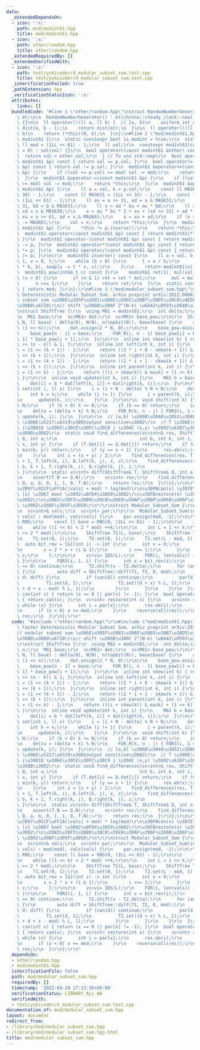```yaml
---
data:
  _extendedDependsOn:
  - icon: ':x:'
    path: mod/modint61.hpp
    title: mod/modint61.hpp
  - icon: ':x:'
    path: other/random.hpp
    title: other/random.hpp
  _extendedRequiredBy: []
  _extendedVerifiedWith:
  - icon: ':x:'
    path: test/yukicoder/4_modular_subset_sum.test.cpp
    title: test/yukicoder/4_modular_subset_sum.test.cpp
  _isVerificationFailed: true
  _pathExtension: hpp
  _verificationStatusIcon: ':x:'
  attributes:
    links: []
  bundledCode: "#line 1 \"other/random.hpp\"\nstruct RandomNumberGenerator {\n  mt19937\
    \ mt;\n\n  RandomNumberGenerator() : mt(chrono::steady_clock::now().time_since_epoch().count())\
    \ {}\n\n  ll operator()(ll a, ll b) {  // [a, b)\n    uniform_int_distribution<ll>\
    \ dist(a, b - 1);\n    return dist(mt);\n  }\n\n  ll operator()(ll b) {  // [0,\
    \ b)\n    return (*this)(0, b);\n  }\n};\n#line 2 \"mod/modint61.hpp\"\nstruct\
    \ modint61 {\r\n  static constexpr bool is_modint = true;\r\n  static constexpr\
    \ ll mod = (1LL << 61) - 1;\r\n  ll val;\r\n  constexpr modint61(const ll val\
    \ = 0) : val(val) {}\r\n  bool operator<(const modint61 &other) const {\r\n  \
    \  return val < other.val;\r\n  } // To use std::map\r\n  bool operator==(const\
    \ modint61 &p) const { return val == p.val; }\r\n  bool operator!=(const modint61\
    \ &p) const { return val != p.val; }\r\n  modint61 &operator+=(const modint61\
    \ &p) {\r\n    if ((val += p.val) >= mod) val -= mod;\r\n    return *this;\r\n\
    \  }\r\n  modint61 &operator-=(const modint61 &p) {\r\n    if ((val += mod - p.val)\
    \ >= mod) val -= mod;\r\n    return *this;\r\n  }\r\n  modint61 &operator*=(const\
    \ modint61 &p) {\r\n    ll a = val, b = p.val;\r\n    const ll MASK30 = (1LL <<\
    \ 30) - 1;\r\n    const ll MASK31 = (1LL << 31) - 1;\r\n    const ll MASK61 =\
    \ (1LL << 61) - 1;\r\n    ll au = a >> 31, ad = a & MASK31;\r\n    ll bu = b >>\
    \ 31, bd = b & MASK31;\r\n    ll x = ad * bu + au * bd;\r\n    ll xu = x >> 30,\
    \ xd = x & MASK30;\r\n    x = au * bu * 2 + xu + (xd << 31) + ad * bd;\r\n   \
    \ xu = x >> 61, xd = x & MASK61;\r\n    x = xu + xd;\r\n    if (x >= MASK61) x\
    \ -= MASK61;\r\n    val = x;\r\n    return *this;\r\n  }\r\n  modint61 &operator/=(const\
    \ modint61 &p) {\r\n    *this *= p.inverse();\r\n    return *this;\r\n  }\r\n\
    \  modint61 operator+(const modint61 &p) const { return modint61(*this) += p;\
    \ }\r\n  modint61 operator-(const modint61 &p) const { return modint61(*this)\
    \ -= p; }\r\n  modint61 operator*(const modint61 &p) const { return modint61(*this)\
    \ *= p; }\r\n  modint61 operator/(const modint61 &p) const { return modint61(*this)\
    \ /= p; }\r\n\r\n  modint61 inverse() const {\r\n    ll a = val, b = mod, u =\
    \ 1, v = 0, t;\r\n    while (b > 0) {\r\n      t = a / b;\r\n      swap(a -= t\
    \ * b, b), swap(u -= t * v, v);\r\n    }\r\n    return modint61(u);\r\n  }\r\n\
    \  modint61 pow(int64_t n) const {\r\n    modint61 ret(1), mul(val);\r\n    while\
    \ (n > 0) {\r\n      if (n & 1) ret = ret * mul;\r\n      mul = mul * mul;\r\n\
    \      n >>= 1;\r\n    }\r\n    return ret;\r\n  }\r\n  static constexpr ll get_mod()\
    \ { return mod; }\r\n};\r\n#line 3 \"mod/modular_subset_sum.hpp\"\n\r\n// Faster\
    \ Deterministic Modular Subset Sum. arXiv preprint arXiv:2012.06062.\r\n// modular\
    \ subset sum \u306E\u305F\u3081\u306E\u3001\u30B7\u30D5\u30C8\u4ED8\u304D\u30BB\
    \u30B0\u6728\r\n// shift \u306B\u306F 2^(N-k) \u6642\u9593\u304B\u304B\u308B\r\
    \nstruct ShiftTree {\r\n  using M61 = modint61;\r\n  int delta;\r\n  int N, n;\r\
    \n  M61 base;\r\n  vc<M61> dat;\r\n  vc<M61> base_pow;\r\n\r\n  ShiftTree(int\
    \ N, ll base) : delta(0), N(N), n(topbit(N)), base(base) {\r\n    assert(N ==\
    \ (1 << n));\r\n    dat.assign(2 * N, 0);\r\n\r\n    base_pow.assign(n, 1);\r\n\
    \    base_pow[n - 1] = base;\r\n    FOR_R(i, n - 1) base_pow[i] = base_pow[i +\
    \ 1] * base_pow[i + 1];\r\n  }\r\n\r\n  inline int skew(int k) { return (delta\
    \ >> (n - k)) & 1; }\r\n\r\n  inline int left(int k, int i) {\r\n    int mask\
    \ = (1 << (k + 1)) - 1;\r\n    return ((2 * i + 0 - skew(k + 1)) & mask) + (1\
    \ << (k + 1));\r\n  }\r\n\r\n  inline int right(int k, int i) {\r\n    int mask\
    \ = (1 << (k + 1)) - 1;\r\n    return ((2 * i + 1 - skew(k + 1)) & mask) + (1\
    \ << (k + 1));\r\n  }\r\n\r\n  inline int parent(int k, int i) {\r\n    int mask\
    \ = (1 << k) - 1;\r\n    return (((i + skew(k)) & mask) + (1 << k)) / 2;\r\n \
    \ }\r\n\r\n  inline void update(int k, int i) {\r\n    M61 b = base_pow[k];\r\n\
    \    dat[i] = b * dat[left(k, i)] + dat[right(k, i)];\r\n  }\r\n\r\n  inline void\
    \ set(int i, ll x) {\r\n    i = (i + N - delta) % N + N;\r\n    dat[i] = x;\r\n\
    \    int k = n;\r\n    while (i != 1) {\r\n      i = parent(k, i);\r\n      --k;\r\
    \n      update(k, i);\r\n    }\r\n  }\r\n\r\n  void shift(int k) {\r\n    k %=\
    \ N;\r\n    if (k < 0) k += N;\r\n    if (k == 0) return;\r\n    int j = lowbit(k);\r\
    \n    delta = (delta + k) % N;\r\n    FOR_R(k, n - j) { FOR3(i, 1 << k, 2 << k)\
    \ update(k, i); }\r\n  }\r\n\r\n  // [a,b) \u306B\u304A\u3051\u308B difference\
    \ \u306E\u5217\u6319\u3002output sensitive\u3002\r\n  // T \u306E\u30CE\u30FC\u30C9\
    \ i\u3001Q \u306E\u30CE\u30FC\u30C9 j \u304C (x,y) \u3092\u6307\u3059\u3068\u3059\
    \u308B\u3002\r\n  static void find_differences(vc<int>& res, ShiftTree& T, ShiftTree&\
    \ Q, int a,\r\n                               int b, int k, int i, int j, int\
    \ x, int y) {\r\n    if (T.dat[i] == Q.dat[j]) return;\r\n    if (max(a, x) >=\
    \ min(b, y)) return;\r\n    if (y == x + 1) {\r\n      res.eb(x);\r\n      return;\r\
    \n    }\r\n    int z = (x + y) / 2;\r\n    find_differences(res, T, Q, a, b, k\
    \ + 1, T.left(k, i), Q.left(k, j), x, z);\r\n    find_differences(res, T, Q, a,\
    \ b, k + 1, T.right(k, i), Q.right(k, j), z,\r\n                     y);\r\n \
    \ }\r\n\r\n  static vc<int> diff(ShiftTree& T, ShiftTree& Q, int a, int b) {\r\
    \n    assert(T.N == Q.N);\r\n    vc<int> res;\r\n    find_differences(res, T,\
    \ Q, a, b, 0, 1, 1, 0, T.N);\r\n    return res;\r\n  }\r\n};\r\n\r\n/*\r\n\u8A08\
    \u7B97\u91CF\uFF1A(|vals| + mod) * log(mod)\r\n\u30FBcan(x) \u307E\u305F\u306F\
    \ [x] \u3067 bool \u3092\u8FD4\u3059\u3002\r\n\u30FBrestore(x) \u3067\u5FA9\u5143\
    \u3002\r\n\u30B3\u30F3\u30B9\u30C8\u30E9\u30AF\u30BF\u306B\u306F\u3001(mod, vals)\
    \ \u3092\u308F\u305F\u3059\r\n*/\r\nstruct Modular_Subset_Sum {\r\n  int mod;\r\
    \n  vc<int>& vals;\r\n  vc<int> par;\r\n\r\n  Modular_Subset_Sum(int mod, vc<int>&\
    \ vals) : mod(mod), vals(vals) {\r\n    par.assign(mod, -1);\r\n\r\n    RandomNumberGenerator\
    \ RNG;\r\n    const ll base = RNG(0, (1LL << 61) - 1);\r\n\r\n    int k = 1;\r\
    \n    while ((1 << k) < 2 * mod) ++k;\r\n\r\n    int L = 1 << k;\r\n    assert(L\
    \ >= 2 * mod);\r\n\r\n    ShiftTree T1(L, base);\r\n    ShiftTree T2(L, base);\r\
    \n    T1.set(0, 1);\r\n    T2.set(0, 1);\r\n    T2.set(L - mod, 1);\r\n\r\n  \
    \  auto bit_rev = [&](int i) -> int {\r\n      int x = 0;\r\n      FOR_(k) {\r\
    \n        x = 2 * x + (i & 1);\r\n        i >>= 1;\r\n      }\r\n      return\
    \ x;\r\n    };\r\n\r\n    vc<vi> IDS(L);\r\n    FOR(i, len(vals)) { IDS[vals[i]].eb(i);\
    \ }\r\n\r\n    FOR3(i, 1, L) {\r\n      int x = bit_rev(i);\r\n      if (len(IDS[x])\
    \ == 0) continue;\r\n      T2.shift(x - T2.delta);\r\n      for (auto&& idx: IDS[x])\
    \ {\r\n        auto diff = ShiftTree::diff(T1, T2, 0, mod);\r\n        for (auto&&\
    \ d: diff) {\r\n          if (can(d)) continue;\r\n          par[d] = idx;\r\n\
    \          T1.set(d, 1);\r\n          T2.set((d + x) % L, 1);\r\n          T2.set((L\
    \ + d + x - mod) % L, 1);\r\n        }\r\n      }\r\n    }\r\n  }\r\n\r\n  bool\
    \ can(int x) { return (x == 0 || par[x] != -1); }\r\n  bool operator[](int x)\
    \ { return can(x); }\r\n  vc<int> restore(int x) {\r\n    vc<int> res;\r\n   \
    \ while (x) {\r\n      int i = par[x];\r\n      res.eb(i);\r\n      x -= vals[i];\r\
    \n      if (x < 0) x += mod;\r\n    }\r\n    reverse(all(res));\r\n    return\
    \ res;\r\n  }\r\n};\r\n"
  code: "#include \"other/random.hpp\"\r\n#include \"mod/modint61.hpp\"\r\n\r\n//\
    \ Faster Deterministic Modular Subset Sum. arXiv preprint arXiv:2012.06062.\r\n\
    // modular subset sum \u306E\u305F\u3081\u306E\u3001\u30B7\u30D5\u30C8\u4ED8\u304D\
    \u30BB\u30B0\u6728\r\n// shift \u306B\u306F 2^(N-k) \u6642\u9593\u304B\u304B\u308B\
    \r\nstruct ShiftTree {\r\n  using M61 = modint61;\r\n  int delta;\r\n  int N,\
    \ n;\r\n  M61 base;\r\n  vc<M61> dat;\r\n  vc<M61> base_pow;\r\n\r\n  ShiftTree(int\
    \ N, ll base) : delta(0), N(N), n(topbit(N)), base(base) {\r\n    assert(N ==\
    \ (1 << n));\r\n    dat.assign(2 * N, 0);\r\n\r\n    base_pow.assign(n, 1);\r\n\
    \    base_pow[n - 1] = base;\r\n    FOR_R(i, n - 1) base_pow[i] = base_pow[i +\
    \ 1] * base_pow[i + 1];\r\n  }\r\n\r\n  inline int skew(int k) { return (delta\
    \ >> (n - k)) & 1; }\r\n\r\n  inline int left(int k, int i) {\r\n    int mask\
    \ = (1 << (k + 1)) - 1;\r\n    return ((2 * i + 0 - skew(k + 1)) & mask) + (1\
    \ << (k + 1));\r\n  }\r\n\r\n  inline int right(int k, int i) {\r\n    int mask\
    \ = (1 << (k + 1)) - 1;\r\n    return ((2 * i + 1 - skew(k + 1)) & mask) + (1\
    \ << (k + 1));\r\n  }\r\n\r\n  inline int parent(int k, int i) {\r\n    int mask\
    \ = (1 << k) - 1;\r\n    return (((i + skew(k)) & mask) + (1 << k)) / 2;\r\n \
    \ }\r\n\r\n  inline void update(int k, int i) {\r\n    M61 b = base_pow[k];\r\n\
    \    dat[i] = b * dat[left(k, i)] + dat[right(k, i)];\r\n  }\r\n\r\n  inline void\
    \ set(int i, ll x) {\r\n    i = (i + N - delta) % N + N;\r\n    dat[i] = x;\r\n\
    \    int k = n;\r\n    while (i != 1) {\r\n      i = parent(k, i);\r\n      --k;\r\
    \n      update(k, i);\r\n    }\r\n  }\r\n\r\n  void shift(int k) {\r\n    k %=\
    \ N;\r\n    if (k < 0) k += N;\r\n    if (k == 0) return;\r\n    int j = lowbit(k);\r\
    \n    delta = (delta + k) % N;\r\n    FOR_R(k, n - j) { FOR3(i, 1 << k, 2 << k)\
    \ update(k, i); }\r\n  }\r\n\r\n  // [a,b) \u306B\u304A\u3051\u308B difference\
    \ \u306E\u5217\u6319\u3002output sensitive\u3002\r\n  // T \u306E\u30CE\u30FC\u30C9\
    \ i\u3001Q \u306E\u30CE\u30FC\u30C9 j \u304C (x,y) \u3092\u6307\u3059\u3068\u3059\
    \u308B\u3002\r\n  static void find_differences(vc<int>& res, ShiftTree& T, ShiftTree&\
    \ Q, int a,\r\n                               int b, int k, int i, int j, int\
    \ x, int y) {\r\n    if (T.dat[i] == Q.dat[j]) return;\r\n    if (max(a, x) >=\
    \ min(b, y)) return;\r\n    if (y == x + 1) {\r\n      res.eb(x);\r\n      return;\r\
    \n    }\r\n    int z = (x + y) / 2;\r\n    find_differences(res, T, Q, a, b, k\
    \ + 1, T.left(k, i), Q.left(k, j), x, z);\r\n    find_differences(res, T, Q, a,\
    \ b, k + 1, T.right(k, i), Q.right(k, j), z,\r\n                     y);\r\n \
    \ }\r\n\r\n  static vc<int> diff(ShiftTree& T, ShiftTree& Q, int a, int b) {\r\
    \n    assert(T.N == Q.N);\r\n    vc<int> res;\r\n    find_differences(res, T,\
    \ Q, a, b, 0, 1, 1, 0, T.N);\r\n    return res;\r\n  }\r\n};\r\n\r\n/*\r\n\u8A08\
    \u7B97\u91CF\uFF1A(|vals| + mod) * log(mod)\r\n\u30FBcan(x) \u307E\u305F\u306F\
    \ [x] \u3067 bool \u3092\u8FD4\u3059\u3002\r\n\u30FBrestore(x) \u3067\u5FA9\u5143\
    \u3002\r\n\u30B3\u30F3\u30B9\u30C8\u30E9\u30AF\u30BF\u306B\u306F\u3001(mod, vals)\
    \ \u3092\u308F\u305F\u3059\r\n*/\r\nstruct Modular_Subset_Sum {\r\n  int mod;\r\
    \n  vc<int>& vals;\r\n  vc<int> par;\r\n\r\n  Modular_Subset_Sum(int mod, vc<int>&\
    \ vals) : mod(mod), vals(vals) {\r\n    par.assign(mod, -1);\r\n\r\n    RandomNumberGenerator\
    \ RNG;\r\n    const ll base = RNG(0, (1LL << 61) - 1);\r\n\r\n    int k = 1;\r\
    \n    while ((1 << k) < 2 * mod) ++k;\r\n\r\n    int L = 1 << k;\r\n    assert(L\
    \ >= 2 * mod);\r\n\r\n    ShiftTree T1(L, base);\r\n    ShiftTree T2(L, base);\r\
    \n    T1.set(0, 1);\r\n    T2.set(0, 1);\r\n    T2.set(L - mod, 1);\r\n\r\n  \
    \  auto bit_rev = [&](int i) -> int {\r\n      int x = 0;\r\n      FOR_(k) {\r\
    \n        x = 2 * x + (i & 1);\r\n        i >>= 1;\r\n      }\r\n      return\
    \ x;\r\n    };\r\n\r\n    vc<vi> IDS(L);\r\n    FOR(i, len(vals)) { IDS[vals[i]].eb(i);\
    \ }\r\n\r\n    FOR3(i, 1, L) {\r\n      int x = bit_rev(i);\r\n      if (len(IDS[x])\
    \ == 0) continue;\r\n      T2.shift(x - T2.delta);\r\n      for (auto&& idx: IDS[x])\
    \ {\r\n        auto diff = ShiftTree::diff(T1, T2, 0, mod);\r\n        for (auto&&\
    \ d: diff) {\r\n          if (can(d)) continue;\r\n          par[d] = idx;\r\n\
    \          T1.set(d, 1);\r\n          T2.set((d + x) % L, 1);\r\n          T2.set((L\
    \ + d + x - mod) % L, 1);\r\n        }\r\n      }\r\n    }\r\n  }\r\n\r\n  bool\
    \ can(int x) { return (x == 0 || par[x] != -1); }\r\n  bool operator[](int x)\
    \ { return can(x); }\r\n  vc<int> restore(int x) {\r\n    vc<int> res;\r\n   \
    \ while (x) {\r\n      int i = par[x];\r\n      res.eb(i);\r\n      x -= vals[i];\r\
    \n      if (x < 0) x += mod;\r\n    }\r\n    reverse(all(res));\r\n    return\
    \ res;\r\n  }\r\n};\r\n"
  dependsOn:
  - other/random.hpp
  - mod/modint61.hpp
  isVerificationFile: false
  path: mod/modular_subset_sum.hpp
  requiredBy: []
  timestamp: '2022-04-29 17:33:35+09:00'
  verificationStatus: LIBRARY_ALL_WA
  verifiedWith:
  - test/yukicoder/4_modular_subset_sum.test.cpp
documentation_of: mod/modular_subset_sum.hpp
layout: document
redirect_from:
- /library/mod/modular_subset_sum.hpp
- /library/mod/modular_subset_sum.hpp.html
title: mod/modular_subset_sum.hpp
---
```

